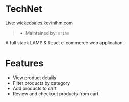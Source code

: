 TechNet
======

Live: wickedsales.kevinihm.com

> - Maintained by: `mr1hm`

A full stack LAMP & React e-commerce web application.

# Features

- View product details
- Filter products by category
- Add products to cart
- Review and checkout products from cart
